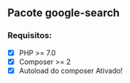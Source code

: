 ## Pacote google-search

### Requisitos:
- [x] PHP >= 7.0
- [x] Composer >= 2
- [x] Autoload do composer Ativado!